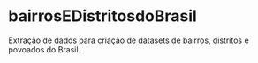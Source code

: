 # bairrosEDistritosdoBrasil
Extração de dados para criação de datasets de bairros, distritos e povoados do Brasil.
